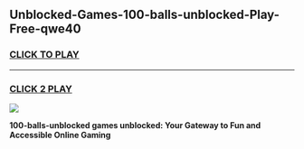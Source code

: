 
## Unblocked-Games-100-balls-unblocked-Play-Free-qwe40
<h3>
<a href="https://premium76.site?title=100-balls-unblocked&ref=19M">CLICK TO PLAY</a></h3>
<hr>

<h3>
<a href="https://premium76.site?title=100-balls-unblocked&ref=19M">CLICK 2 PLAY</a>
  
</h3>

<a href="https://premium76.site?title=100-balls-unblocked&ref=19M"><img src="https://clearcache.store/games.png"></a>


**100-balls-unblocked games unblocked: Your Gateway to Fun and Accessible Online Gaming**
